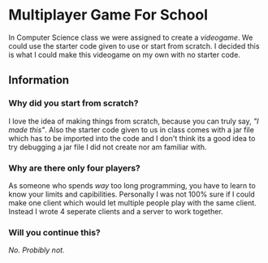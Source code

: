 # Multiplayer Game For School
In Computer Science class we were assigned to create a *videogame*. We could use the starter code given to use or start from scratch. I decided this is what I could make this videogame on my own with no starter code.
## Information
### Why did you start from scratch?
I love the idea of making things from scratch, because you can truly say, *"I made this"*. Also the starter code given to us in class comes with a jar file which has to be imported into the code and I don't think its a good idea to try debugging a jar file I did not create nor am familiar with.
### Why are there only four players?
As someone who spends *way* too long programming, you have to learn to know your limits and capibilities. Personally I was not 100% sure if I could make one client which would let multiple people play with the same client. Instead I wrote 4 seperate clients and a server to work together.
### Will you continue this?
*No. Probibly not.*

